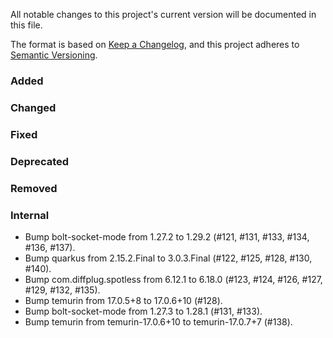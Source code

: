 All notable changes to this project's current version will be documented in this file.

The format is based on [Keep a Changelog](https://keepachangelog.com/en/1.0.0/), and this project adheres
to [Semantic Versioning](https://semver.org/spec/v2.0.0.html).

### Added

### Changed

### Fixed

### Deprecated

### Removed

### Internal

- Bump bolt-socket-mode from 1.27.2 to 1.29.2 (#121, #131, #133, #134, #136, #137).
- Bump quarkus from 2.15.2.Final to 3.0.3.Final (#122, #125, #128, #130, #140).
- Bump com.diffplug.spotless from 6.12.1 to 6.18.0 (#123, #124, #126, #127, #129, #132, #135).
- Bump temurin from 17.0.5+8 to 17.0.6+10 (#128).
- Bump bolt-socket-mode from 1.27.3 to 1.28.1 (#131, #133).
- Bump temurin from temurin-17.0.6+10 to temurin-17.0.7+7 (#138).
